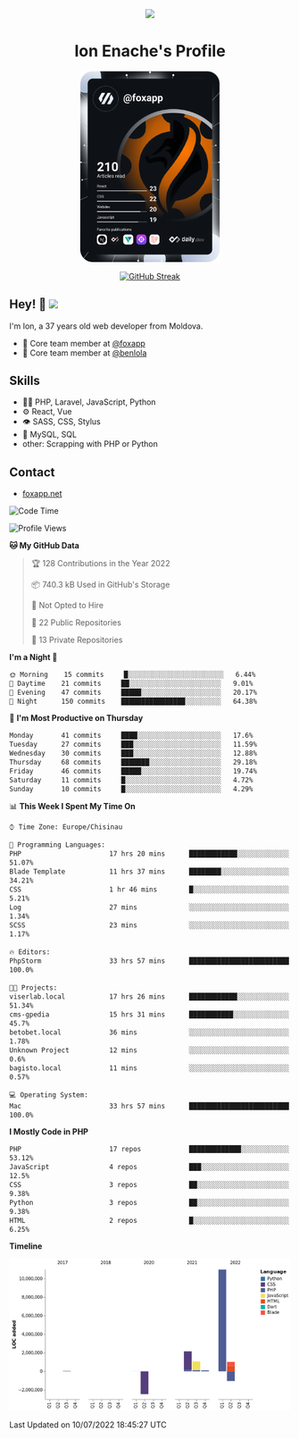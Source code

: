 <div id="header" align="center">
  <img src="https://media.giphy.com/media/M9gbBd9nbDrOTu1Mqx/giphy.gif" width="100"/>
	<h1>Ion Enache's Profile</h1>
</div>
<div align="center">
	<a href="https://app.daily.dev/foxapp"><img src="https://github.com/foxapp/foxapp/blob/master/devcard.svg" width="250" alt="Ion Enache's Dev Card"/></a>
</div>


<div align="center">
	
[![GitHub Streak](http://github-readme-streak-stats.herokuapp.com?user=foxapp&hide_border=true&date_format=M%20j%5B%2C%20Y%5D)](https://git.io/streak-stats)
	
</div>


## Hey! 👋 <img src="https://media.giphy.com/media/hvRJCLFzcasrR4ia7z/giphy.gif" width="30px"/>
I'm Ion, a 37 years old web developer from Moldova.


- 👥 Core team member at [@foxapp](https://github.com/foxapp)
- 👥 Core team member at [@benlola](https://github.com/benlola)

## Skills
- 👨‍💻 PHP, Laravel, JavaScript, Python
- ⚙️ React, Vue
- 👁️ SASS, CSS, Stylus
- 💽 MySQL, SQL
- other: Scrapping with PHP or Python

## Contact
- [foxapp.net](https://www.foxapp.net)

<!--START_SECTION:waka-->
![Code Time](http://img.shields.io/badge/Code%20Time-784%20hrs%2054%20mins-blue)

![Profile Views](http://img.shields.io/badge/Profile%20Views-0-blue)

**🐱 My GitHub Data** 

> 🏆 128 Contributions in the Year 2022
 > 
> 📦 740.3 kB Used in GitHub's Storage 
 > 
> 🚫 Not Opted to Hire
 > 
> 📜 22 Public Repositories 
 > 
> 🔑 13 Private Repositories  
 > 
**I'm a Night 🦉** 

```text
🌞 Morning    15 commits     █░░░░░░░░░░░░░░░░░░░░░░░░   6.44% 
🌆 Daytime    21 commits     ██░░░░░░░░░░░░░░░░░░░░░░░   9.01% 
🌃 Evening    47 commits     █████░░░░░░░░░░░░░░░░░░░░   20.17% 
🌙 Night      150 commits    ████████████████░░░░░░░░░   64.38%

```
📅 **I'm Most Productive on Thursday** 

```text
Monday       41 commits     ████░░░░░░░░░░░░░░░░░░░░░   17.6% 
Tuesday      27 commits     ███░░░░░░░░░░░░░░░░░░░░░░   11.59% 
Wednesday    30 commits     ███░░░░░░░░░░░░░░░░░░░░░░   12.88% 
Thursday     68 commits     ███████░░░░░░░░░░░░░░░░░░   29.18% 
Friday       46 commits     █████░░░░░░░░░░░░░░░░░░░░   19.74% 
Saturday     11 commits     █░░░░░░░░░░░░░░░░░░░░░░░░   4.72% 
Sunday       10 commits     █░░░░░░░░░░░░░░░░░░░░░░░░   4.29%

```


📊 **This Week I Spent My Time On** 

```text
⌚︎ Time Zone: Europe/Chisinau

💬 Programming Languages: 
PHP                      17 hrs 20 mins      ████████████░░░░░░░░░░░░░   51.07% 
Blade Template           11 hrs 37 mins      ████████░░░░░░░░░░░░░░░░░   34.21% 
CSS                      1 hr 46 mins        █░░░░░░░░░░░░░░░░░░░░░░░░   5.21% 
Log                      27 mins             ░░░░░░░░░░░░░░░░░░░░░░░░░   1.34% 
SCSS                     23 mins             ░░░░░░░░░░░░░░░░░░░░░░░░░   1.17%

🔥 Editors: 
PhpStorm                 33 hrs 57 mins      █████████████████████████   100.0%

🐱‍💻 Projects: 
viserlab.local           17 hrs 26 mins      ████████████░░░░░░░░░░░░░   51.34% 
cms-gpedia               15 hrs 31 mins      ███████████░░░░░░░░░░░░░░   45.7% 
betobet.local            36 mins             ░░░░░░░░░░░░░░░░░░░░░░░░░   1.78% 
Unknown Project          12 mins             ░░░░░░░░░░░░░░░░░░░░░░░░░   0.6% 
bagisto.local            11 mins             ░░░░░░░░░░░░░░░░░░░░░░░░░   0.57%

💻 Operating System: 
Mac                      33 hrs 57 mins      █████████████████████████   100.0%

```

**I Mostly Code in PHP** 

```text
PHP                      17 repos            █████████████░░░░░░░░░░░░   53.12% 
JavaScript               4 repos             ███░░░░░░░░░░░░░░░░░░░░░░   12.5% 
CSS                      3 repos             ██░░░░░░░░░░░░░░░░░░░░░░░   9.38% 
Python                   3 repos             ██░░░░░░░░░░░░░░░░░░░░░░░   9.38% 
HTML                     2 repos             █░░░░░░░░░░░░░░░░░░░░░░░░   6.25%

```


**Timeline**

![Chart not found](https://raw.githubusercontent.com/foxapp/foxapp/master/charts/bar_graph.png) 


 Last Updated on 10/07/2022 18:45:27 UTC
<!--END_SECTION:waka-->
